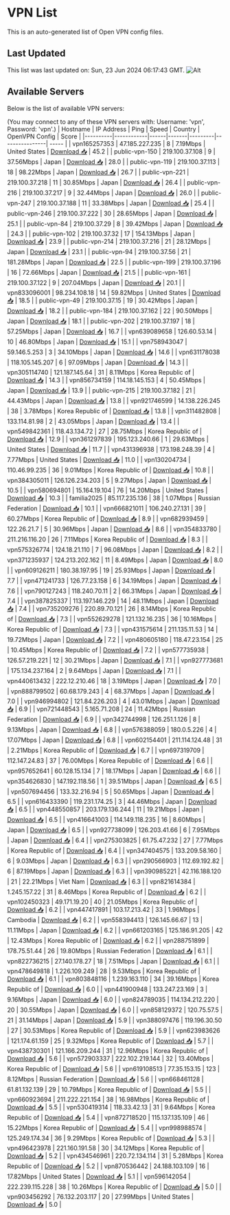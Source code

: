 # VPN List

This is an auto-generated list of Open VPN config files.

## Last Updated

This list was last updated on: Sun, 23 Jun 2024 06:17:43 GMT.
![Alt](https://repobeats.axiom.co/api/embed/186b98318ef1479477931607c1ad7d823f12451f.svg "Repobeats analytics image")

## Available Servers

Below is the list of available VPN servers:

(You may connect to any of these VPN servers with: Username: 'vpn', Password: 'vpn'.)
| Hostname | IP Address | Ping | Speed | Country | OpenVPN Config | Score |
|----------|------------|------|-------|---------|----------------| ----- |
| vpn165257353 | 47.185.227.235 | 8 | 7.19Mbps | United States | [Download 📥](./configs/server_0_US.ovpn) | 45.2 |
| public-vpn-150 | 219.100.37.108 | 9 | 37.56Mbps | Japan | [Download 📥](./configs/server_1_JP.ovpn) | 28.0 |
| public-vpn-119 | 219.100.37.113 | 18 | 98.22Mbps | Japan | [Download 📥](./configs/server_2_JP.ovpn) | 26.7 |
| public-vpn-221 | 219.100.37.218 | 11 | 30.85Mbps | Japan | [Download 📥](./configs/server_3_JP.ovpn) | 26.4 |
| public-vpn-216 | 219.100.37.217 | 9 | 32.44Mbps | Japan | [Download 📥](./configs/server_4_JP.ovpn) | 26.0 |
| public-vpn-247 | 219.100.37.188 | 11 | 33.38Mbps | Japan | [Download 📥](./configs/server_5_JP.ovpn) | 25.4 |
| public-vpn-246 | 219.100.37.222 | 30 | 28.65Mbps | Japan | [Download 📥](./configs/server_6_JP.ovpn) | 25.1 |
| public-vpn-84 | 219.100.37.29 | 8 | 39.42Mbps | Japan | [Download 📥](./configs/server_7_JP.ovpn) | 24.3 |
| public-vpn-102 | 219.100.37.32 | 17 | 154.13Mbps | Japan | [Download 📥](./configs/server_8_JP.ovpn) | 23.9 |
| public-vpn-214 | 219.100.37.216 | 21 | 28.12Mbps | Japan | [Download 📥](./configs/server_9_JP.ovpn) | 23.1 |
| public-vpn-94 | 219.100.37.56 | 21 | 181.28Mbps | Japan | [Download 📥](./configs/server_10_JP.ovpn) | 22.5 |
| public-vpn-199 | 219.100.37.196 | 16 | 72.66Mbps | Japan | [Download 📥](./configs/server_11_JP.ovpn) | 21.5 |
| public-vpn-161 | 219.100.37.122 | 9 | 207.04Mbps | Japan | [Download 📥](./configs/server_12_JP.ovpn) | 20.1 |
| vpn833096001 | 98.234.108.18 | 14 | 59.82Mbps | United States | [Download 📥](./configs/server_13_US.ovpn) | 18.5 |
| public-vpn-49 | 219.100.37.15 | 19 | 30.42Mbps | Japan | [Download 📥](./configs/server_14_JP.ovpn) | 18.2 |
| public-vpn-184 | 219.100.37.162 | 22 | 90.50Mbps | Japan | [Download 📥](./configs/server_15_JP.ovpn) | 18.1 |
| public-vpn-202 | 219.100.37.197 | 18 | 57.25Mbps | Japan | [Download 📥](./configs/server_16_JP.ovpn) | 16.7 |
| vpn639089658 | 126.60.53.14 | 10 | 46.80Mbps | Japan | [Download 📥](./configs/server_17_JP.ovpn) | 15.1 |
| vpn758943047 | 59.146.5.253 | 3 | 34.10Mbps | Japan | [Download 📥](./configs/server_18_JP.ovpn) | 14.6 |
| vpn631178038 | 118.105.145.207 | 6 | 97.09Mbps | Japan | [Download 📥](./configs/server_19_JP.ovpn) | 14.3 |
| vpn305114740 | 121.187.145.64 | 31 | 8.11Mbps | Korea Republic of | [Download 📥](./configs/server_20_KR.ovpn) | 14.3 |
| vpn856734159 | 114.18.145.153 | 4 | 50.45Mbps | Japan | [Download 📥](./configs/server_21_JP.ovpn) | 13.9 |
| public-vpn-215 | 219.100.37.182 | 21 | 44.43Mbps | Japan | [Download 📥](./configs/server_22_JP.ovpn) | 13.8 |
| vpn921746599 | 14.138.226.245 | 38 | 3.78Mbps | Korea Republic of | [Download 📥](./configs/server_23_KR.ovpn) | 13.8 |
| vpn311482808 | 133.114.81.98 | 2 | 43.05Mbps | Japan | [Download 📥](./configs/server_24_JP.ovpn) | 13.4 |
| vpn549842361 | 118.43.134.72 | 27 | 28.75Mbps | Korea Republic of | [Download 📥](./configs/server_25_KR.ovpn) | 12.9 |
| vpn361297839 | 195.123.240.66 | 1 | 29.63Mbps | United States | [Download 📥](./configs/server_26_US.ovpn) | 11.7 |
| vpn431396938 | 173.198.248.39 | 4 | 7.77Mbps | United States | [Download 📥](./configs/server_27_US.ovpn) | 11.0 |
| vpn130204734 | 110.46.99.235 | 36 | 9.01Mbps | Korea Republic of | [Download 📥](./configs/server_28_KR.ovpn) | 10.8 |
| vpn384305011 | 126.126.234.203 | 5 | 9.27Mbps | Japan | [Download 📥](./configs/server_29_JP.ovpn) | 10.5 |
| vpn580694801 | 15.164.19.104 | 76 | 14.20Mbps | United States | [Download 📥](./configs/server_30_US.ovpn) | 10.3 |
| familia2025 | 85.117.235.136 | 38 | 1.07Mbps | Russian Federation | [Download 📥](./configs/server_31_RU.ovpn) | 10.1 |
| vpn666821011 | 106.240.27.131 | 39 | 60.27Mbps | Korea Republic of | [Download 📥](./configs/server_32_KR.ovpn) | 8.9 |
| vpn682939459 | 122.26.21.7 | 5 | 30.96Mbps | Japan | [Download 📥](./configs/server_33_JP.ovpn) | 8.6 |
| vpn354833780 | 211.216.116.20 | 26 | 7.11Mbps | Korea Republic of | [Download 📥](./configs/server_34_KR.ovpn) | 8.3 |
| vpn575326774 | 124.18.21.110 | 7 | 96.08Mbps | Japan | [Download 📥](./configs/server_35_JP.ovpn) | 8.2 |
| vpn371235937 | 124.213.202.162 | 11 | 8.49Mbps | Japan | [Download 📥](./configs/server_36_JP.ovpn) | 8.0 |
| vpn609126211 | 180.38.197.95 | 19 | 25.93Mbps | Japan | [Download 📥](./configs/server_37_JP.ovpn) | 7.7 |
| vpn471241733 | 126.77.23.158 | 6 | 34.19Mbps | Japan | [Download 📥](./configs/server_38_JP.ovpn) | 7.6 |
| vpn790127243 | 118.240.70.11 | 2 | 66.31Mbps | Japan | [Download 📥](./configs/server_39_JP.ovpn) | 7.4 |
| vpn387825337 | 113.197.146.229 | 14 | 48.11Mbps | Japan | [Download 📥](./configs/server_40_JP.ovpn) | 7.4 |
| vpn735209276 | 220.89.70.121 | 26 | 8.14Mbps | Korea Republic of | [Download 📥](./configs/server_41_KR.ovpn) | 7.3 |
| vpn552629278 | 121.132.16.235 | 36 | 10.16Mbps | Korea Republic of | [Download 📥](./configs/server_42_KR.ovpn) | 7.3 |
| vpn431575614 | 211.135.11.53 | 14 | 19.72Mbps | Japan | [Download 📥](./configs/server_43_JP.ovpn) | 7.2 |
| vpn480605180 | 118.47.23.154 | 25 | 10.45Mbps | Korea Republic of | [Download 📥](./configs/server_44_KR.ovpn) | 7.2 |
| vpn577735938 | 126.57.219.221 | 12 | 30.21Mbps | Japan | [Download 📥](./configs/server_45_JP.ovpn) | 7.1 |
| vpn927773681 | 175.134.237.164 | 2 | 9.64Mbps | Japan | [Download 📥](./configs/server_46_JP.ovpn) | 7.1 |
| vpn440613432 | 222.12.210.46 | 18 | 3.19Mbps | Japan | [Download 📥](./configs/server_47_JP.ovpn) | 7.0 |
| vpn888799502 | 60.68.179.243 | 4 | 68.37Mbps | Japan | [Download 📥](./configs/server_48_JP.ovpn) | 7.0 |
| vpn946994802 | 121.84.226.203 | 4 | 43.01Mbps | Japan | [Download 📥](./configs/server_49_JP.ovpn) | 6.9 |
| vpn721448543 | 5.165.71.208 | 24 | 11.42Mbps | Russian Federation | [Download 📥](./configs/server_50_RU.ovpn) | 6.9 |
| vpn342744998 | 126.251.1.126 | 8 | 9.13Mbps | Japan | [Download 📥](./configs/server_51_JP.ovpn) | 6.8 |
| vpn576388059 | 180.0.5.226 | 4 | 17.07Mbps | Japan | [Download 📥](./configs/server_52_JP.ovpn) | 6.8 |
| vpn602154401 | 211.114.124.48 | 31 | 2.21Mbps | Korea Republic of | [Download 📥](./configs/server_53_KR.ovpn) | 6.7 |
| vpn697319709 | 112.147.24.83 | 37 | 76.00Mbps | Korea Republic of | [Download 📥](./configs/server_54_KR.ovpn) | 6.6 |
| vpn957652641 | 60.128.15.134 | 7 | 18.17Mbps | Japan | [Download 📥](./configs/server_55_JP.ovpn) | 6.6 |
| vpn354626830 | 147.192.118.56 | 1 | 39.51Mbps | Japan | [Download 📥](./configs/server_56_JP.ovpn) | 6.5 |
| vpn507694456 | 133.32.216.94 | 5 | 50.65Mbps | Japan | [Download 📥](./configs/server_57_JP.ovpn) | 6.5 |
| vpn616433390 | 119.231.174.25 | 3 | 44.46Mbps | Japan | [Download 📥](./configs/server_58_JP.ovpn) | 6.5 |
| vpn448550857 | 203.179.136.244 | 11 | 19.21Mbps | Japan | [Download 📥](./configs/server_59_JP.ovpn) | 6.5 |
| vpn416641003 | 114.149.118.235 | 16 | 8.60Mbps | Japan | [Download 📥](./configs/server_60_JP.ovpn) | 6.5 |
| vpn927738099 | 126.203.41.66 | 6 | 7.95Mbps | Japan | [Download 📥](./configs/server_61_JP.ovpn) | 6.4 |
| vpn275303825 | 61.75.47.232 | 27 | 7.77Mbps | Korea Republic of | [Download 📥](./configs/server_62_KR.ovpn) | 6.4 |
| vpn347404575 | 133.209.58.160 | 6 | 9.03Mbps | Japan | [Download 📥](./configs/server_63_JP.ovpn) | 6.3 |
| vpn290566903 | 112.69.192.82 | 6 | 87.19Mbps | Japan | [Download 📥](./configs/server_64_JP.ovpn) | 6.3 |
| vpn390985221 | 42.116.188.120 | 21 | 22.21Mbps | Viet Nam | [Download 📥](./configs/server_65_VN.ovpn) | 6.3 |
| vpn821614384 | 1.245.157.22 | 31 | 8.46Mbps | Korea Republic of | [Download 📥](./configs/server_66_KR.ovpn) | 6.2 |
| vpn102450323 | 49.171.19.20 | 40 | 21.05Mbps | Korea Republic of | [Download 📥](./configs/server_67_KR.ovpn) | 6.2 |
| vpn447417891 | 103.17.213.42 | 33 | 1.96Mbps | Cambodia | [Download 📥](./configs/server_68_KH.ovpn) | 6.2 |
| vpn558394413 | 126.145.66.67 | 13 | 11.11Mbps | Japan | [Download 📥](./configs/server_69_JP.ovpn) | 6.2 |
| vpn661203165 | 125.186.91.205 | 42 | 12.43Mbps | Korea Republic of | [Download 📥](./configs/server_70_KR.ovpn) | 6.2 |
| vpn288751899 | 178.75.51.44 | 26 | 19.80Mbps | Russian Federation | [Download 📥](./configs/server_71_RU.ovpn) | 6.1 |
| vpn822736215 | 27.140.178.27 | 18 | 7.51Mbps | Japan | [Download 📥](./configs/server_72_JP.ovpn) | 6.1 |
| vpn478649818 | 1.226.109.249 | 28 | 9.53Mbps | Korea Republic of | [Download 📥](./configs/server_73_KR.ovpn) | 6.1 |
| vpn803848116 | 1.239.163.110 | 34 | 39.16Mbps | Korea Republic of | [Download 📥](./configs/server_74_KR.ovpn) | 6.0 |
| vpn441900948 | 133.247.23.169 | 3 | 9.16Mbps | Japan | [Download 📥](./configs/server_75_JP.ovpn) | 6.0 |
| vpn824789035 | 114.134.212.220 | 20 | 30.55Mbps | Japan | [Download 📥](./configs/server_76_JP.ovpn) | 6.0 |
| vpn858129372 | 120.75.57.5 | 21 | 31.14Mbps | Japan | [Download 📥](./configs/server_77_JP.ovpn) | 5.9 |
| vpn388097476 | 119.196.30.50 | 27 | 30.53Mbps | Korea Republic of | [Download 📥](./configs/server_78_KR.ovpn) | 5.9 |
| vpn623983626 | 121.174.61.159 | 25 | 9.32Mbps | Korea Republic of | [Download 📥](./configs/server_79_KR.ovpn) | 5.7 |
| vpn438730301 | 121.166.209.244 | 31 | 12.96Mbps | Korea Republic of | [Download 📥](./configs/server_80_KR.ovpn) | 5.6 |
| vpn572903337 | 222.102.219.144 | 32 | 13.40Mbps | Korea Republic of | [Download 📥](./configs/server_81_KR.ovpn) | 5.6 |
| vpn619108513 | 77.35.153.15 | 123 | 8.12Mbps | Russian Federation | [Download 📥](./configs/server_82_RU.ovpn) | 5.6 |
| vpn668461128 | 61.81.132.139 | 29 | 10.79Mbps | Korea Republic of | [Download 📥](./configs/server_83_KR.ovpn) | 5.5 |
| vpn660923694 | 211.222.221.154 | 38 | 16.98Mbps | Korea Republic of | [Download 📥](./configs/server_84_KR.ovpn) | 5.5 |
| vpn530419314 | 118.33.42.13 | 31 | 9.64Mbps | Korea Republic of | [Download 📥](./configs/server_85_KR.ovpn) | 5.4 |
| vpn872718520 | 115.137.135.109 | 46 | 15.22Mbps | Korea Republic of | [Download 📥](./configs/server_86_KR.ovpn) | 5.4 |
| vpn998988574 | 125.249.174.34 | 36 | 9.29Mbps | Korea Republic of | [Download 📥](./configs/server_87_KR.ovpn) | 5.3 |
| vpn496423978 | 221.160.191.58 | 30 | 34.12Mbps | Korea Republic of | [Download 📥](./configs/server_88_KR.ovpn) | 5.2 |
| vpn434546961 | 220.72.134.114 | 31 | 5.28Mbps | Korea Republic of | [Download 📥](./configs/server_89_KR.ovpn) | 5.2 |
| vpn870536442 | 24.188.103.109 | 16 | 17.82Mbps | United States | [Download 📥](./configs/server_90_US.ovpn) | 5.1 |
| vpn596142054 | 222.239.115.228 | 38 | 10.26Mbps | Korea Republic of | [Download 📥](./configs/server_91_KR.ovpn) | 5.0 |
| vpn903456292 | 76.132.203.117 | 20 | 27.99Mbps | United States | [Download 📥](./configs/server_92_US.ovpn) | 5.0 |
